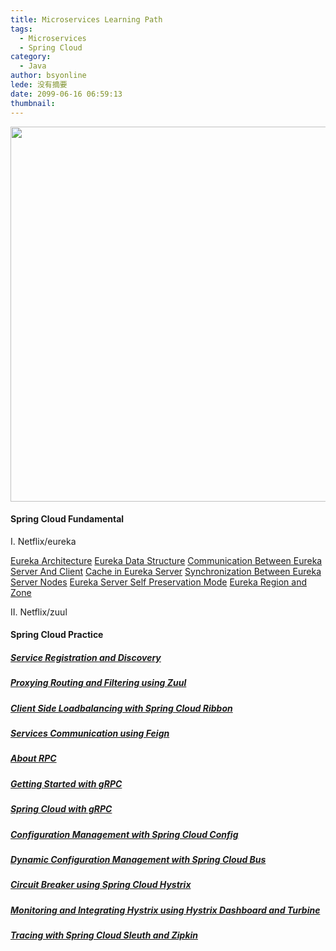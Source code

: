 ```yaml
---
title: Microservices Learning Path
tags:
  - Microservices
  - Spring Cloud
category:
  - Java
author: bsyonline
lede: 没有摘要
date: 2099-06-16 06:59:13
thumbnail:
---
```


<img src="https://spring.io/img/homepage/diagram-distributed-systems.svg" style="width: 600px">

#### Spring Cloud Fundamental

I. Netflix/eureka

[Eureka Architecture](../../../../2018/08/29/eureka-architecture/)
[Eureka Data Structure](../../../../2018/08/29/eureka-data-structure/)
[Communication Between Eureka Server And Client](../../../../2018/08/29/communication-between-eureka-server-and-client/)
[Cache in Eureka Server](../../../../2018/08/29/cache-in-eureka-server/)
[Synchronization Between Eureka Server Nodes](../../../../2018/08/29/synchronization-between-eureka-server-nodes/)
[Eureka Server Self Preservation Mode](../../../../2018/08/29/eureka-server-self-preservation-mode/)
[Eureka Region and Zone](../../../../2018/08/29/eureka-region-and-zone/)

II. Netflix/zuul



#### Spring Cloud Practice

##### [Service Registration and Discovery](../../../../2018/06/16/service-registration-and-discovery/)
##### [Proxying Routing and Filtering using Zuul](../../../../2018/06/17/proxying-routing-and-filtering-using-zuul/)

##### [Client Side Loadbalancing with Spring Cloud Ribbon](../../../../2018/06/30/client-side-loadbalancing-with-spring-cloud-ribbon/)

##### [Services Communication using Feign](../../../../2018/06/20/services-communication-using-feign/)
##### [About RPC](../../../../2018/05/18/about-rpc/)
##### [Getting Started with gRPC](../../../../2018/06/09/getting-started-with-grpc/)
##### [Spring Cloud with gRPC](../../../../2018/06/09/spring-cloud-with-grpc/)
##### [Configuration Management with Spring Cloud Config](../../../../2018/06/26/configuration-management-with-spring-cloud-config/)
##### [Dynamic Configuration Management with Spring Cloud Bus](../../../../2018/06/27/dynamic-configuration-management-with-spring-cloud-bus/)

##### [Circuit Breaker using Spring Cloud Hystrix](../../../../2018/06/30/circuit-breaker-using-spring-cloud-hystrix/)
##### [Monitoring and Integrating Hystrix using Hystrix Dashboard and Turbine](../../../../2018/07/01/monitoring-and-integrating-hystrix-using-hystrix-dashboard-and-turbine/)

##### [Tracing with Spring Cloud Sleuth and Zipkin](../../../../2018/07/02/tracing-with-spring-cloud-sleuth-and-zipkin/)